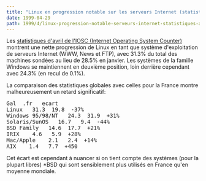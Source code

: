 ```yaml
---
title: "Linux en progression notable sur les serveurs Internet (statistiques d'avril de l'IOS Counter)"
date: 1999-04-29
path: 1999/4/linux-progression-notable-serveurs-internet-statistiques-avril-ios-counter
---
```


<P>
Les <A HREF="http://leb.net/hzo/data/r.9904.txt">statistiques d'avril de
l'IOSC (Internet Operating System Counter)</A> montrent une nette
progression de Linux en tant que système d'exploitation de serveurs
Internet (WWW, News et FTP), avec 31.3% du total des machines sondées
au lieu de 28.5% en janvier. Les systèmes de la famille Windows se
maintiennent en deuxième position, loin derrière cependant avec 24.3%
(en recul de 0.1%).
</P>

<P>
La comparaison des statistiques globales avec celles pour la France
montre malheureusement un retard significatif:
</P>

<P>
<PRE>
Gal  .fr   ecart
Linux   31.3  19.8  -37%
Windows 95/98/NT   24.3  31.9  +31%
Solaris/SunOS   16.7   9.4  -44%
BSD Family   14.6  17.7  +21%
IRIX    4.6   5.9  +28%
Mac/Apple    2.1   2.4  +14%
AIX    1.4   7.7  +450
</PRE>
</P>

<P>
Cet écart est cependant à nuancer si on tient compte des systèmes
(pour la plupart libres) *BSD qui sont sensiblement plus utilisés
en France qu'en moyenne mondiale.
</P>


